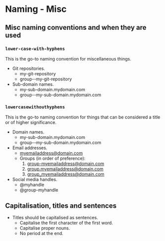 # Naming - Misc

## Misc naming conventions and when they are used

### `lower-case-with-hyphens`

This is the go-to naming convention for miscellaneous things.

- Git repositories.
  - my-git-repository
  - group--my-git-repository
- Sub-domain names.
  - my-sub-domain.mydomain.com
  - group--my-sub-domain.mydomain.com

### `lowercasewithouthyphens`

This is the go-to naming convention for things that can be considered a title or of higher significance.

- Domain names.
  - my-sub-domain.mydomain.com
  - group--my-sub-domain.mydomain.com
- Email addresses.
  - myemailaddress@domain.com
  - Groups (in order of preference):
    1. group-myemailaddress@domain.com
    1. group.myemailaddress@domain.com
    1. group_myemailaddress@domain.com
- Social media handles.
  - @myhandle
  - @group-myhandle

## Capitalisation, titles and sentences

- Titles should be capitalised as sentences.
  - Capitalise the first character of the first word.
  - Capitalise proper nouns.
  - No period at the end.
